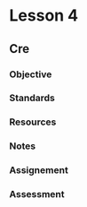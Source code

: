 # Lesson 4
## Cre

### Objective

### Standards

### Resources

### Notes

### Assignement 

### Assessment
